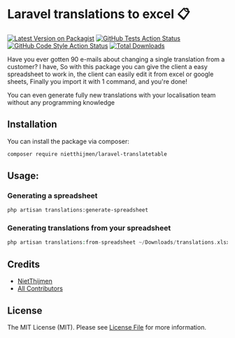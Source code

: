 # Laravel translations to excel 📋 

[![Latest Version on Packagist](https://img.shields.io/packagist/v/nietthijmen/laravel-translatetable.svg?style=flat-square)](https://packagist.org/packages/nietthijmen/laravel-translatetable)
[![GitHub Tests Action Status](https://img.shields.io/github/actions/workflow/status/nietthijmen/laravel-translatetable/run-tests.yml?branch=main&label=tests&style=flat-square)](https://github.com/nietthijmen/laravel-translatetable/actions?query=workflow%3Arun-tests+branch%3Amain)
[![GitHub Code Style Action Status](https://img.shields.io/github/actions/workflow/status/nietthijmen/laravel-translatetable/fix-php-code-style-issues.yml?branch=main&label=code%20style&style=flat-square)](https://github.com/nietthijmen/laravel-translatetable/actions?query=workflow%3A"Fix+PHP+code+style+issues"+branch%3Amain)
[![Total Downloads](https://img.shields.io/packagist/dt/nietthijmen/laravel-translatetable.svg?style=flat-square)](https://packagist.org/packages/nietthijmen/laravel-translatetable)


Have you ever gotten 90 e-mails about changing a single translation from a customer? I have,
So with this package you can give the client a easy spreadsheet to work in, the client can easily edit it from excel or google sheets,
Finally you import it with 1 command, and you're done!

You can even generate fully new translations with your localisation team without any programming knowledge


## Installation

You can install the package via composer:

```bash
composer require nietthijmen/laravel-translatetable
```


## Usage:
### Generating a spreadsheet
```bash
php artisan translations:generate-spreadsheet
```

### Generating translations from your spreadsheet
```php
php artisan translations:from-spreadsheet ~/Downloads/translations.xlsx
```

## Credits

- [NietThijmen](https://github.com/NietThijmen)
- [All Contributors](../../contributors)

## License

The MIT License (MIT). Please see [License File](LICENSE.md) for more information.

